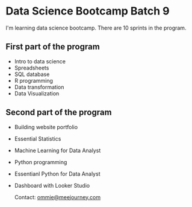 # Data Science Bootcamp Batch 9

I'm learning data science bootcamp. There are 10 sprints in the program.

## First part of the program

- Intro to data science
- Spreadsheets
- SQL database
- R programming
- Data transformation
- Data Visualization

## Second part of the program

- Building website portfolio
- Essential Statistics
- Machine Learning for Data Analyst
- Python programming
- Essentianl Python for Data Analyst
- Dashboard with Looker Studio

  Contact: ommie@meejourney.com
  
